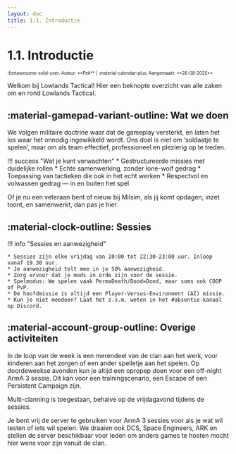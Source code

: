 ```yaml
---
layout: doc
title: 1.1. Introductie
---
```

# 1.1. Introductie
<span style="font-size:0.7em;">
    :fontawesome-solid-user: Auteur: **Pek** | :material-calendar-plus: Aangemaakt: **26-08-2025**
</span>

Welkom bij Lowlands Tactical! Hier een beknopte overzicht van alle zaken om en rond Lowlands Tactical.

## :material-gamepad-variant-outline: Wat we doen
We volgen militaire doctrine waar dat de gameplay versterkt, en laten het los waar het onnodig ingewikkeld wordt. Ons doel is niet om ‘soldaatje te spelen’, maar om als team effectief, professioneel en plezierig op te treden.

!!! success "Wat je kunt verwachten"
    * Gestructureerde missies met duidelijke rollen
    * Echte samenwerking, zonder lone-wolf gedrag
    * Toepassing van tactieken die ook in het echt werken
    * Respectvol en volwassen gedrag — in en buiten het spel

Of je nu een veteraan bent of nieuw bij Milsim, als jij komt opdagen, inzet toont, en samenwerkt, dan pas je hier.

## :material-clock-outline: Sessies

!!! info "Sessies en aanwezigheid"

    * Sessies zijn elke vrijdag van 20:00 tot 22:30-23:00 uur. Inloop vanaf 19.30 uur.
    * Je aanwezigheid telt mee in je 50% aanwezigheid.
    * Zorg ervoor dat je mods in orde zijn voor de sessie.
    * Spelmodus: We spelen vaak PermaDeath/Dood=Dood, maar soms ook COOP of PvP.
    * De hoofdmissie is altijd een Player-Versus-Environment (AI) missie.
    * Kun je niet meedoen? Laat het z.s.m. weten in het #absentie-kanaal op Discord.

## :material-account-group-outline: Overige activiteiten
In de loop van de week is een merendeel van de clan aan het werk, voor kinderen aan het zorgen of een ander spelletje aan het spelen. Op doordeweekse avonden kun je altijd een opropep doen voor een off-night ArmA 3 sessie. Dit kan voor een trainingscenario, een Escape of een Persistent Campaign zijn.

Multi-clanning is toegestaan, behalve op de vrijdagavond tijdens de sessies.

Je bent vrij de server te gebruiken voor ArmA 3 sessies voor als je wat wil testen of iets wil spelen. We draaien ook DCS, Space Engineers, ARK en stellen de server beschikbaar voor leden om andere games te hosten mocht hier wens voor zijn vanuit de clan.